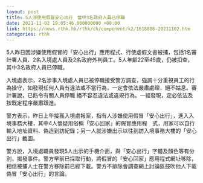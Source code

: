 ```yaml
---
layout: post
title: 5人涉使用假冒安心出行　當中3名政府人員已停職
date: 2021-11-02 19:05:46.000000000 +08:00
link: https://news.rthk.hk/rthk/ch/component/k2/1618086-20211102.htm
categories: rthk
---
```


5人昨日因涉嫌使用假冒的「安心出行」應用程式、行使虛假文書被捕，包括1名審計署人員、2名入境處人員及2名政府外判員工。5人年齡22至45歲，仍被扣查，其中3名政府人員已停職。

入境處表示，2名涉事入境處人員已被停職接受警方調查，強調十分重視員工的行為操守，如發現任何人員有違法或不當行為，一定會依法嚴肅處理，絕不姑息。審計署說，已飭令有關人員停職 絕不容忍違法或違規行為。一經發現，定必依法及按既定程序嚴肅跟進。

警方表示，昨日上午接獲入境處報案，指有人涉嫌使用假冒「安心出行」，進入入境事務大樓，其中4人懷疑用俗稱「安心回家」的假冒應用程　式，用家可以自行輸入地址資料、偽造到訪紀錄；另一人就涉嫌出示以往到訪入境事務大樓的「安心出行」截圖。

警方說，入境處職員發現5人出示的手機介面，與「安心出行」字體及顏色等有分別，揭發事件。警方早前已採取行動，將假冒的「安心回家」應用程式網址移除，相信被捕人士在警方移除前已經下載。警方不排除會調查網上討論區鼓吹他人下載偽冒「安心出行」的言論。
